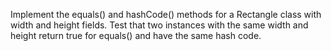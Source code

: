 Implement the equals() and hashCode() methods for a Rectangle class with width and height fields. 
Test that two instances with the same width and height return true for equals() and have the same hash code.
